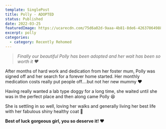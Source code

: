 ```yaml
---
template: SinglePost
title: Polly - ADOPTED
status: Published
date: 2022-03-25
featuredImage: https://ucarecdn.com/75d6a02d-9aaa-4b81-8de6-426370649886/-/crop/320x160/286,95/-/preview/
excerpt: polly
categories:
  - category: Recently Rehomed
---
```

> *Finally our beautiful Polly has been adopted and her wait has been so worth it ❤️*


After months of hard work and dedication from her foster mum, Polly was signed off and her search for a forever home started. Her monthly medication costs really put people off….but not her new mummy ❤️


Having really wanted a lab type doggy for a long time, she waited until she was in the perfect place and then along came Polly 😆


She is settling in so well, loving her walks and generally living her best life with her fabulous shiny healthy coat 🖤


**Best of luck gorgeous girl, you so deserve it! ❤️**